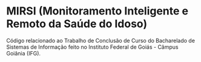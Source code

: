 # MIRSI (Monitoramento Inteligente e Remoto da Saúde do Idoso)

Código relacionado ao Trabalho de Conclusão de Curso do Bacharelado de Sistemas de Informação feito no Instituto Federal de Goiás - Câmpus Goiânia (IFG).
